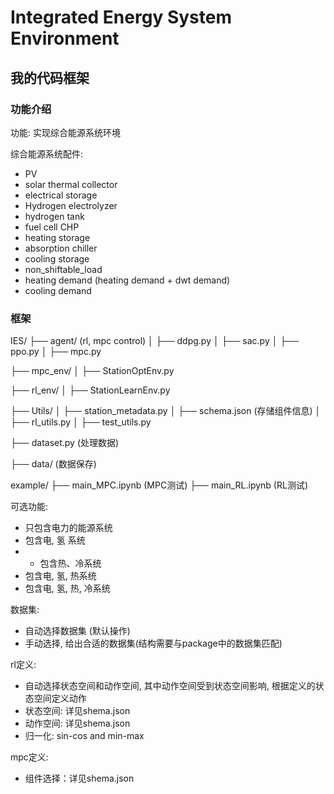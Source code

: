 # Integrated Energy System Environment

## 我的代码框架

### 功能介绍

功能: 实现综合能源系统环境

综合能源系统配件:

- PV
- solar thermal collector
- electrical storage
- Hydrogen electrolyzer
- hydrogen tank
- fuel cell CHP
- heating storage 
- absorption chiller
- cooling storage
- non_shiftable_load
- heating demand (heating demand + dwt demand)
- cooling demand

### 框架

IES/
├── agent/ (rl, mpc control)
│   ├── ddpg.py
│   ├── sac.py
│   ├── ppo.py
│   ├── mpc.py

├── mpc_env/
│   ├── StationOptEnv.py

├── rl_env/
│   ├── StationLearnEnv.py

├── Utils/
│   ├── station_metadata.py
│   ├── schema.json (存储组件信息)
│   ├── rl_utils.py
│   ├── test_utils.py

├── dataset.py (处理数据)

├── data/ (数据保存)

example/
├── main_MPC.ipynb (MPC测试)
├── main_RL.ipynb  (RL测试)


可选功能:
- 只包含电力的能源系统
- 包含电, 氢 系统
- - 包含热、冷系统
- 包含电, 氢, 热系统
- 包含电, 氢, 热, 冷系统

数据集:
- 自动选择数据集 (默认操作)
- 手动选择, 给出合适的数据集(结构需要与package中的数据集匹配)

rl定义:
- 自动选择状态空间和动作空间, 其中动作空间受到状态空间影响, 根据定义的状态空间定义动作
- 状态空间: 详见shema.json
- 动作空间: 详见shema.json
- 归一化: sin-cos and min-max

mpc定义:
- 组件选择：详见shema.json







